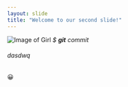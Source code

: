 ```yaml
---
layout: slide
title: "Welcome to our second slide!"
---
```

![Image of Girl](https://octodex.github.com/images/yaktocat.png)
_$ **git** commit_
###### dasdwq

:grinning:
